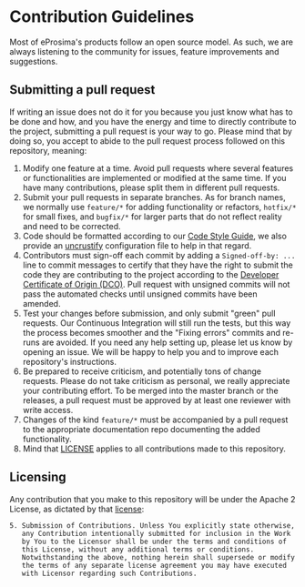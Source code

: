 # Contribution Guidelines

Most of eProsima's products follow an open source model. As such, we are always listening to the community for issues,
feature improvements and suggestions.


## Submitting a pull request

If writing an issue does not do it for you because you just know what has to be done and how, and you have the energy
and time to directly contribute to the project, submitting a pull request is your way to go. Please mind that by doing
so, you accept to abide to the pull request process followed on this repository, meaning:

1. Modify one feature at a time. Avoid pull requests where several features or functionalities are implemented or
   modified at the same time. If you have many contributions, please split them in different pull requests.
1. Submit your pull requests in separate branches. As for branch names, we normally use `feature/*` for adding
   functionality or refactors, `hotfix/*` for small fixes, and `bugfix/*` for larger parts that do not reflect reality
   and need to be corrected.
1. Code should be formatted according to our [Code Style Guide](https://github.com/eProsima/cpp-style), we also provide
an [uncrustify](https://github.com/uncrustify/uncrustify) configuration file to help in that regard. 
1. Contributors must sign-off each commit by adding a `Signed-off-by: ...` line to commit messages to certify that they
   have the right to submit the code they are contributing to the project according to the [Developer Certificate of
   Origin (DCO)](https://developercertificate.org/). Pull request with unsigned commits will not pass the automated
   checks until unsigned commits have been amended.
1. Test your changes before submission, and only submit "green" pull requests. Our Continuous Integration will still run
   the tests, but this way the process becomes smoother and the "Fixing errors" commits and re-runs are avoided. If you
   need any help setting up, please let us know by opening an issue. We will be happy to help you and to improve each
   repository's instructions.
1. Be prepared to receive criticism, and potentially tons of change requests. Please do not take criticism as personal,
   we really appreciate your contributing effort. To be merged into the master branch or the releases, a pull request
   must be approved by at least one reviewer with write access.
1. Changes of the kind `feature/*` must be accompanied by a pull request to the appropriate documentation repo
   documenting the added functionality.
1. Mind that [LICENSE](LICENSE) applies to all contributions made to this repository.

## Licensing

Any contribution that you make to this repository will be under the Apache 2 License, as dictated by that
[license](LICENSE):

~~~
5. Submission of Contributions. Unless You explicitly state otherwise,
   any Contribution intentionally submitted for inclusion in the Work
   by You to the Licensor shall be under the terms and conditions of
   this License, without any additional terms or conditions.
   Notwithstanding the above, nothing herein shall supersede or modify
   the terms of any separate license agreement you may have executed
   with Licensor regarding such Contributions.
~~~

